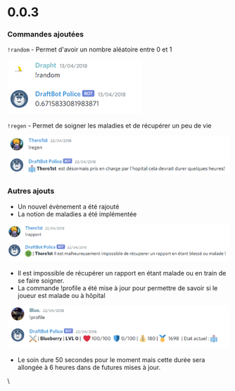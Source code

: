 # 0.0.3

### Commandes ajoutées

`!random` - Permet d'avoir un nombre aléatoire entre 0 et 1

![Tellement utile.](<../.gitbook/assets/image (99) (1).png>)

`!regen` - Permet de soigner les maladies et de récupérer un peu de vie

![Personne n'est nostalgique de cette commande.](<../.gitbook/assets/image (52).png>)

### Autres ajouts

* Un nouvel évènement a été rajouté&#x20;
* La notion de maladies a été implémentée

![Ce message sera désormais détesté de tous.](<../.gitbook/assets/image (146).png>)

* Il est impossible de récupérer un rapport en étant malade ou en train de se faire soigner.
* La commande !profile a été mise à jour pour permettre de savoir si le joueur est malade ou à hôpital

![Il semblerait que le joueur ne soit pas en bonne santé.](<../.gitbook/assets/image (129).png>)

* Le soin dure 50 secondes pour le moment mais cette durée sera allongée à 6 heures dans de futures mises à jour.

\
